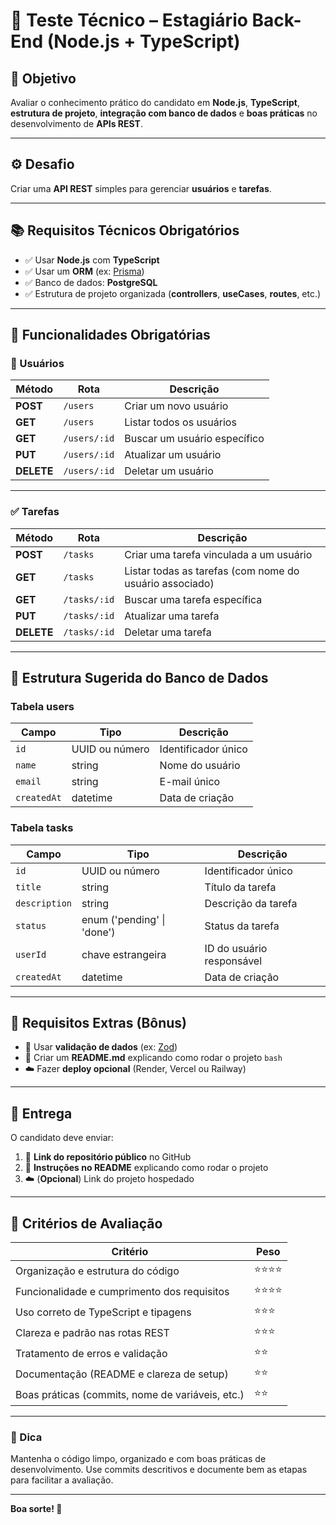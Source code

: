 # 🧪 Teste Técnico – Estagiário Back-End (Node.js + TypeScript)

## 🎯 Objetivo
Avaliar o conhecimento prático do candidato em **Node.js**, **TypeScript**, **estrutura de projeto**, **integração com banco de dados** e **boas práticas** no desenvolvimento de **APIs REST**.

---

## ⚙️ Desafio
Criar uma **API REST** simples para gerenciar **usuários** e **tarefas**.

---

## 📚 Requisitos Técnicos Obrigatórios
- ✅ Usar **Node.js** com **TypeScript**
- ✅ Usar um **ORM** (ex: [Prisma](https://www.prisma.io/))
- ✅ Banco de dados: **PostgreSQL**
- ✅ Estrutura de projeto organizada (**controllers**, **useCases**, **routes**, etc.)

---

## 🧩 Funcionalidades Obrigatórias

### 👤 Usuários
| Método | Rota | Descrição |
|--------|-------|------------|
| **POST** | `/users` | Criar um novo usuário |
| **GET** | `/users` | Listar todos os usuários |
| **GET** | `/users/:id` | Buscar um usuário específico |
| **PUT** | `/users/:id` | Atualizar um usuário |
| **DELETE** | `/users/:id` | Deletar um usuário |

---

### ✅ Tarefas
| Método | Rota | Descrição |
|--------|-------|------------|
| **POST** | `/tasks` | Criar uma tarefa vinculada a um usuário |
| **GET** | `/tasks` | Listar todas as tarefas (com nome do usuário associado) |
| **GET** | `/tasks/:id` | Buscar uma tarefa específica |
| **PUT** | `/tasks/:id` | Atualizar uma tarefa |
| **DELETE** | `/tasks/:id` | Deletar uma tarefa |

---

## 💾 Estrutura Sugerida do Banco de Dados

### Tabela **users**
| Campo | Tipo | Descrição |
|--------|------|-----------|
| `id` | UUID ou número | Identificador único |
| `name` | string | Nome do usuário |
| `email` | string | E-mail único |
| `createdAt` | datetime | Data de criação |

### Tabela **tasks**
| Campo | Tipo | Descrição |
|--------|------|-----------|
| `id` | UUID ou número | Identificador único |
| `title` | string | Título da tarefa |
| `description` | string | Descrição da tarefa |
| `status` | enum ('pending' \| 'done') | Status da tarefa |
| `userId` | chave estrangeira | ID do usuário responsável |
| `createdAt` | datetime | Data de criação |

---

## 🧠 Requisitos Extras (Bônus)
- 🧾 Usar **validação de dados** (ex: [Zod](https://zod.dev/))
- 📄 Criar um **README.md** explicando como rodar o projeto
  ``
  bash
  ``
- ☁️ Fazer **deploy opcional** (Render, Vercel ou Railway)

---

## 🧾 Entrega
O candidato deve enviar:

1. 🔗 **Link do repositório público** no GitHub
2. 🧭 **Instruções no README** explicando como rodar o projeto
3. ☁️ (**Opcional**) Link do projeto hospedado

---

## 🧮 Critérios de Avaliação

| Critério | Peso |
|-----------|------|
| Organização e estrutura do código | ⭐⭐⭐⭐ |
| Funcionalidade e cumprimento dos requisitos | ⭐⭐⭐⭐ |
| Uso correto de TypeScript e tipagens | ⭐⭐⭐ |
| Clareza e padrão nas rotas REST | ⭐⭐⭐ |
| Tratamento de erros e validação | ⭐⭐ |
| Documentação (README e clareza de setup) | ⭐⭐ |
| Boas práticas (commits, nome de variáveis, etc.) | ⭐⭐ |

---

### 🚀 Dica
Mantenha o código limpo, organizado e com boas práticas de desenvolvimento.
Use commits descritivos e documente bem as etapas para facilitar a avaliação.

---

**Boa sorte! 💪**
